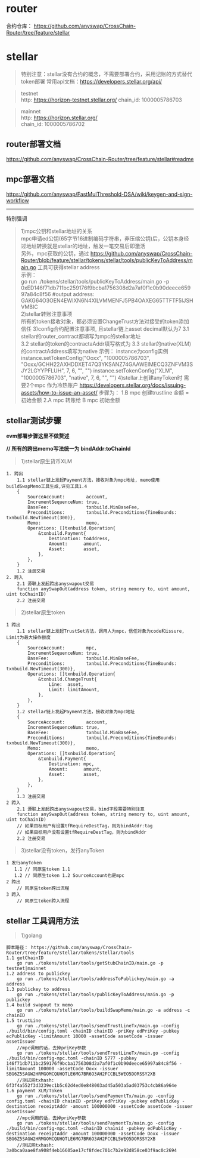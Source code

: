 # router
合约仓库： https://github.com/anyswap/CrossChain-Router/tree/feature/stellar

# stellar
> 特别注意：stellar没有合约的概念，不需要部署合约，采用记账的方式替代token部署
常用api文档：https://developers.stellar.org/api/

> testnet  
http:  https://horizon-testnet.stellar.org/
chain_id:  1000005786703

> mainnet  
http: https://horizon.stellar.org/  
chain_id:  1000005786702

## router部署文档 
https://github.com/anyswap/CrossChain-Router/tree/feature/stellar#readme
## mpc部署文档 
https://github.com/anyswap/FastMulThreshold-DSA/wiki/keygen-and-sign-workflow


***
特别强调  
>1)mpc公钥和stellar地址的关系  
mpc申请ed公钥(65字节16进制编码字符串，非压缩公钥)后，公钥本身经过地址转换就是stellar的地址，触发一笔交易后即激活  
另外，mpc获取的公钥，通过  https://github.com/anyswap/CrossChain-Router/blob/feature/stellar/tokens/stellar/tools/publicKeyToAddress/main.go  工具可获得stellar address  
示例：  
go run ./tokens/stellar/tools/publicKeyToAddress/main.go -p 0xED146f71db711bc259176f9bcba1756308d2a7af0f1c0b90deece65997a84c8f56
#output
address: GAKG64O3OEN4EWIXN6N4XILVMMENFJ5PB4OAXEG65TTFTF5IJSHVMBIC  
>2)stellar转账注意事项  
所有的token接收对象，都必须设置ChangeTrust方法对接受的token添加信任
>3)config合约配置注意事项, 且stellar链上asset decimal默认为7
    3.1 stellar的router_contract都填写为mpc的stellar地址  
    3.2 stellar的token的contractaAddr填写格式为
    3.3 stellar的native(XLM)的contractAddress填写为native
示例： instance为config实例
instance.setTokenConfig("Ooxx", "1000005786703", "Ooxx/GCHH22AXHDDXET47Q3YKSANZ74GAAWEIMECQ3ZNFVM3SJY2LGYYPFLUH", 7, 6, "", "")
instance.setTokenConfig("XLM", "1000005786703", "native", 7, 6, "", "")
>4)stellar上创建anyToken时 需要2个mpc 作为冷热账户
https://developers.stellar.org/docs/issuing-assets/how-to-issue-an-asset/
步骤为：
1.B mpc 创建trustline 金额 = 初始金额
2.A mpc 转账给 B mpc 初始金额


## stellar测试步骤
**evm部署步骤这里不做赘述**

**// 所有的跨出memo写法统一为 bindAddr:toChainId**
>1)stellar原生货币XLM
```shell
1. 跨出
    1.1 stellar链上发起Payment方法，接收对象为mpc地址, memo使用buildSwapMemo工具生成,详见工具1.4
    {
        SourceAccount:        account,
        IncrementSequenceNum: true,
        BaseFee:              txnbuild.MinBaseFee,
        Preconditions:        txnbuild.Preconditions{TimeBounds: txnbuild.NewTimeout(300)},
        Memo:                 memo,
        Operations: []txnbuild.Operation{
            &txnbuild.Payment{
                Destination: toAddress,
                Amount:      amount,
                Asset:       asset,
            },
        },
    }
    1.2 注册交易
2. 跨入
    2.1 源联上发起跨出anyswapout交易
    function anySwapOut(address token, string memory to, uint amount, uint toChainID)
    2.2 注册交易
```

>2)stellar原生token
```shell
1 跨出
    1.1 stellar链上发起TrustSet方法，调用人为mpc，信任对象为code和issure, Limit为最大操作额度
    {
        SourceAccount:        mpc,
        IncrementSequenceNum: true,
        BaseFee:              txnbuild.MinBaseFee,
        Preconditions:        txnbuild.Preconditions{TimeBounds: txnbuild.NewTimeout(300)},
        Operations: []txnbuild.Operation{
            &txnbuild.ChangeTrust{
                Line:  asset,
                Limit: limitAmount,
            },
        },
    }
    1.2 stellar链上发起Payment方法，接收对象为mpc地址
    {
        SourceAccount:        account,
        IncrementSequenceNum: true,
        BaseFee:              txnbuild.MinBaseFee,
        Preconditions:        txnbuild.Preconditions{TimeBounds: txnbuild.NewTimeout(300)},
        Memo:                 memo,
        Operations: []txnbuild.Operation{
            &txnbuild.Payment{
                Destination: mpc,
                Amount:      amount,
                Asset:       asset,
            },
        },
    }
    1.3 注册交易
2 跨入
    2.1 源联上发起跨出anyswapout交易，bind字段需要特别注意
    function anySwapOut(address token, string memory to, uint amount, uint toChainID)
    // 如果目标用户有设置tfRequireDestTag，则为bindAddr:tag
    // 如果目标用户没有设置tfRequireDestTag，则为bindAddr
    2.2 注册交易
``` 

>3)stellar没有token，发行anyToken
```shell
1 发行anyToken
   1.1 // 同原生token 1.1
   1.2 // 同原生token 1.2 SourceAccount也是mpc
2 跨出
    // 同原生token跨出流程
3 跨入
    // 同原生token跨入流程
```

## stellar 工具调用方法
>1)golang
```shell
脚本路径： https://github.com/anyswap/CrossChain-Router/tree/feature/stellar/tokens/stellar/tools
1.1 getChainID
    go run ./tokens/stellar/tools/getStubChainID/main.go -p testnet|mainnet
1.2 address to publickey
    go run ./tokens/stellar/tools/addressToPublickey/main.go -a address
1.3 publickey to address
    go run ./tokens/stellar/tools/publicKeyToAddress/main.go -p publickey
1.4 build swapout tx memo
    go run ./tokens/stellar/tools/buildSwapMemo/main.go -a address -c chainID
1.5 trustLine 
    go run ./tokens/stellar/tools/sendTrustLineTx/main.go -config ./build/bin/config.toml -chainID chainID -priKey edPriKey -pubkey ecPublicKey -limitAmount 10000 -assetCode assetCode -issuer assetIssuer
    //mpc调用的话，去掉priKey参数
    go run ./tokens/stellar/tools/sendTrustLineTx/main.go -config ./build/bin/config-mpc.toml -chainID 5777 -pubkey 146f71db711bc259176f9bcba1756308d2a7af0f1c0b90deece65997a84c8f56 -limitAmount 100000 -assetCode Ooxx -issuer SBG6Z5SAGW2HRMGOMCQUHQTLE6MG7BR6O3AH2FCCBL5WEO5DORSSY2XB
    //测试网txhash: 6f3f4a552f3d3239ec1b5c62d4ed0e848003ad45a503a5ad03753c4cb86a964e
1.6 payment XLM/Token  
    go run ./tokens/stellar/tools/sendPaymentTx/main.go -config config.toml -chainID chainID -priKey edPriKey -pubkey edPublicKey -destination receiptAddr -amount 100000000 -assetCode assetCode -issuer assetIssuer
    //mpc调用的话，去掉priKey参数
    go run ./tokens/stellar/tools/sendPaymentTx/main.go -config ./build/bin/config-mpc.toml -chainID chainid -pubkey edPublicKey -destination receiptAddr -amount 100000000 -assetCode Ooxx -issuer SBG6Z5SAGW2HRMGOMCQUHQTLE6MG7BR6O3AH2FCCBL5WEO5DORSSY2XB
    //测试网txhash: 3a0bca0aae8fa908f4eb16605ae17cf8fdec701c7b2e92d858ce03f9ac0c2694
```